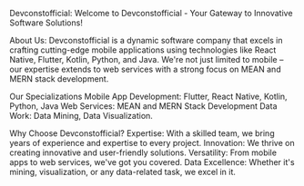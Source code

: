 Devconstofficial:
Welcome to Devconstofficial - Your Gateway to Innovative Software Solutions!

About Us:
Devconstofficial is a dynamic software company that excels in crafting cutting-edge mobile applications using technologies like React Native, Flutter, Kotlin, Python, and Java.
We're not just limited to mobile – our expertise extends to web services with a strong focus on MEAN and MERN stack development.

Our Specializations
Mobile App Development: Flutter, React Native, Kotlin, Python, Java
Web Services: MEAN and MERN Stack Development
Data Work: Data Mining, Data Visualization.

Why Choose Devconstofficial?
Expertise: With a skilled team, we bring years of experience and expertise to every project.
Innovation: We thrive on creating innovative and user-friendly solutions.
Versatility: From mobile apps to web services, we've got you covered.
Data Excellence: Whether it's mining, visualization, or any data-related task, we excel in it.
